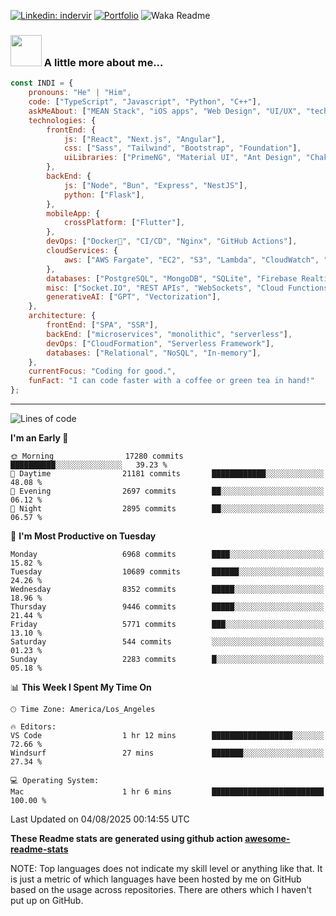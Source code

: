 

[![Linkedin: indervir](https://img.shields.io/badge/-Indervir%20Singh-blue?style=flat-square&logo=Linkedin&logoColor=white&link=https://www.linkedin.com/in/indervir-singh/)](https://www.linkedin.com/in/indervir-singh/)
[![Portfolio](https://img.shields.io/badge/Developer%20Portfolio-46a2f1.svg?&style=flat-square&logo=Google-Chrome&logoColor=white&link=https://www.softwareindi.com/)](https://www.softwareindi.com)
![Waka Readme](https://github.com/indervirsingh/indervirsingh/workflows/Waka%20Readme/badge.svg)

<!-- ### 📫 Like to meet me?

Pick a slot if you'd like to meet me and chat about anything you are passionate about - but make sure to describe the agenda

<a href="https://calendly.com/anmol098/30min" target="_blank"><img width="498" alt="meet_link" src="https://user-images.githubusercontent.com/15426564/144297439-f530f383-e73e-41e0-9914-a9b7d3f432e5.png"></a>

👇 Hit in your console or terminal to connect with me.

```bash
npx anmol
```
**👆 This command line tool can be found at [npx anmol](https://github.com/anmol098/npx_card)** -->

### <img src="https://media.giphy.com/media/VgCDAzcKvsR6OM0uWg/giphy.gif" width="50"> A little more about me...  

```javascript
const INDI = {
    pronouns: "He" | "Him",
    code: ["TypeScript", "Javascript", "Python", "C++"],
    askMeAbout: ["MEAN Stack", "iOS apps", "Web Design", "UI/UX", "tech trends"],
    technologies: {
        frontEnd: {
            js: ["React", "Next.js", "Angular"],
            css: ["Sass", "Tailwind", "Bootstrap", "Foundation"],
            uiLibraries: ["PrimeNG", "Material UI", "Ant Design", "Chakra UI"],
        },
        backEnd: {
            js: ["Node", "Bun", "Express", "NestJS"],
            python: ["Flask"],
        },
        mobileApp: {
            crossPlatform: ["Flutter"],
        },
        devOps: ["Docker🐳", "CI/CD", "Nginx", "GitHub Actions"],
        cloudServices: {
            aws: ["AWS Fargate", "EC2", "S3", "Lambda", "CloudWatch", "RDS"],
        },
        databases: ["PostgreSQL", "MongoDB", "SQLite", "Firebase Realtime DB", "redis"],
        misc: ["Socket.IO", "REST APIs", "WebSockets", "Cloud Functions"],
        generativeAI: ["GPT", "Vectorization"],
    },
    architecture: {
        frontEnd: ["SPA", "SSR"],
        backEnd: ["microservices", "monolithic", "serverless"],
        devOps: ["CloudFormation", "Serverless Framework"],
        databases: ["Relational", "NoSQL", "In-memory"],
    },
    currentFocus: "Coding for good.",
    funFact: "I can code faster with a coffee or green tea in hand!"
};
```


---
<!--START_SECTION:waka-->
![Lines of code](https://img.shields.io/badge/From%20Hello%20World%20I%27ve%20Written-100.5%20million%20lines%20of%20code-blue)

**I'm an Early 🐤** 

```text
🌞 Morning                17280 commits       ██████████░░░░░░░░░░░░░░░   39.23 % 
🌆 Daytime                21181 commits       ████████████░░░░░░░░░░░░░   48.08 % 
🌃 Evening                2697 commits        ██░░░░░░░░░░░░░░░░░░░░░░░   06.12 % 
🌙 Night                  2895 commits        ██░░░░░░░░░░░░░░░░░░░░░░░   06.57 % 
```
📅 **I'm Most Productive on Tuesday** 

```text
Monday                   6968 commits        ████░░░░░░░░░░░░░░░░░░░░░   15.82 % 
Tuesday                  10689 commits       ██████░░░░░░░░░░░░░░░░░░░   24.26 % 
Wednesday                8352 commits        █████░░░░░░░░░░░░░░░░░░░░   18.96 % 
Thursday                 9446 commits        █████░░░░░░░░░░░░░░░░░░░░   21.44 % 
Friday                   5771 commits        ███░░░░░░░░░░░░░░░░░░░░░░   13.10 % 
Saturday                 544 commits         ░░░░░░░░░░░░░░░░░░░░░░░░░   01.23 % 
Sunday                   2283 commits        █░░░░░░░░░░░░░░░░░░░░░░░░   05.18 % 
```


📊 **This Week I Spent My Time On** 

```text
🕑︎ Time Zone: America/Los_Angeles

🔥 Editors: 
VS Code                  1 hr 12 mins        ██████████████████░░░░░░░   72.66 % 
Windsurf                 27 mins             ███████░░░░░░░░░░░░░░░░░░   27.34 % 

💻 Operating System: 
Mac                      1 hr 6 mins         █████████████████████████   100.00 % 
```


 Last Updated on 04/08/2025 00:14:55 UTC
<!--END_SECTION:waka-->

**These Readme stats are generated using github action [awesome-readme-stats](https://github.com/anmol098/waka-readme-stats)**

NOTE: Top languages does not indicate my skill level or anything like that. It is just a metric of which languages have been hosted by me on GitHub based on the usage across repositories. There are others which I haven't put up on GitHub.
